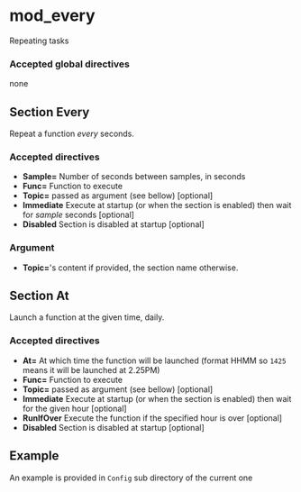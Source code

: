 # mod_every

Repeating tasks

### Accepted global directives
none

## Section Every
Repeat a function *every* seconds.

### Accepted directives
* **Sample=** Number of seconds between samples, in seconds
* **Func=** Function to execute
* **Topic=** passed as argument (see bellow) [optional]
* **Immediate** Execute at startup (or when the section is enabled) then wait for *sample* seconds [optional]
* **Disabled** Section is disabled at startup [optional]

### Argument

* **Topic=**'s content if provided, the section name otherwise.

## Section At
Launch a function at the given time, daily.

### Accepted directives
* **At=** At which time the function will be launched (format HHMM so `1425` means it will be launched at 2.25PM)
* **Func=** Function to execute
* **Topic=** passed as argument (see bellow) [optional]
* **Immediate** Execute at startup (or when the section is enabled) then wait for the given hour [optional]
* **RunIfOver** Execute the function if the specified hour is over [optional]
* **Disabled** Section is disabled at startup [optional]

## Example

An example is provided in `Config` sub directory of the current one
